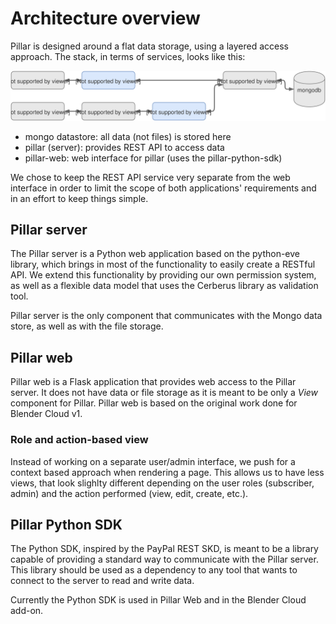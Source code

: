 # Architecture overview

Pillar is designed around a flat data storage, using a layered access approach.
The stack, in terms of services, looks like this:

![](img/architecture_pillar_architecture.svg)

* mongo datastore: all data (not files) is stored here
* pillar (server): provides REST API to access data
* pillar-web: web interface for pillar (uses the pillar-python-sdk)

We chose to keep the REST API service very separate from the web interface in
order to limit the scope of both applications' requirements and in an effort to
keep things simple.

## Pillar server
The Pillar server is a Python web application based on the python-eve library,
which brings in most of the functionality to easily create a RESTful API.
We extend this functionality by providing our own permission system, as well as
a flexible data model that uses the Cerberus library as validation tool.

Pillar server is the only component that communicates with the Mongo data store,
as well as with the file storage.

## Pillar web
Pillar web is a Flask application that provides web access to the Pillar server.
It does not have data or file storage as it is meant to be only a *View*
component for Pillar. Pillar web is based on the original work done for Blender
Cloud v1.

### Role and action-based view
Instead of working on a separate user/admin interface, we push for a context
based approach when rendering a page. This allows us to have less views, that
look slighlty different depending on the user roles (subscriber, admin) and the
action performed (view, edit, create, etc.).

## Pillar Python SDK
The Python SDK, inspired by the PayPal REST SKD, is meant to be a library
capable of providing a standard way to communicate with the Pillar server.
This library should be used as a dependency to any tool that wants to connect
to the server to read and write data.

Currently the Python SDK is used in Pillar Web and in the Blender Cloud add-on.
